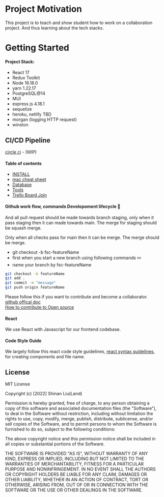 # Project Motivation

This project is to teach and show student how to work on a collaboration project. And thus learning about the tech stacks.

# Getting Started

#### Project Stack:

- React 17
- Redux Toolkit
- Node 16.18.0
- yarn 1.22.17
- PostgreSQL@14
- MUI
- express js 4.18.1
- sequelize
- heroku, netlify TBD
- morgan (logging HTTP request)
- winston

## CI/CD Pipeline
[circle ci](https://circleci.com/blog/what-is-a-ci-cd-pipeline/) - (WIP)

#### Table of contents

- [INSTALL](https://github.com/LandingHeart/fullstack-instagram-clone/blob/main/docs/INSTALL.md)
- [mac cheat sheet](https://github.com/0nn0/terminal-mac-cheatsheet)
- [Database](https://github.com/LandingHeart/fullstack-instagram-clone/blob/main/docs/DATABASE.md)
- [Tools](https://github.com/LandingHeart/fullstack-instagram-clone/blob/main/docs/TOOLS.md)
- [Trello Board Join](https://trello.com/invite/b/QPkaa9nd/ATTI97cd43252a4c140940eafe428016a43d7AECAE38/fullstack-instagram-clone)

#### Github work flow, commands Developoment lifecycle :round_pushpin:
And all pull request should be made towards branch staging, only when it pass staging then it can made towards main. The merge for staging should be squash merge.

Only when all checks pass for main then it can be merge. The merge should be merge. 
- git checkout -b fsc-featureName
- first when you start a new branch using following commands :pencil2:
- name your branch by fsc-featureName

```sh
git checkout -b featureName
git add .
git commit -m "message"
git push origin featureName

```
Please follow this if you want to contribute and become a collaborator. 
[github offical doc](https://docs.github.com/en/pull-requests/collaborating-with-pull-requests/proposing-changes-to-your-work-with-pull-requests/creating-a-pull-request-from-a-fork)
<br/>
[How to contribute to Open source](https://dev.to/codesphere/how-to-start-contributing-to-open-source-projects-on-github-534n)

#### React

We use React with Javascript for our frontend codebase.

#### Code Style Guide

We largely follow this react code style guidelines, [react syntax guidelines](https://github.com/pillarstudio/standards/blob/master/reactjs-guidelines.md), for creating components and file name.


## License 

MIT License

Copyright (c) [2022] Shinan Liu(Land)

Permission is hereby granted, free of charge, to any person obtaining a copy
of this software and associated documentation files (the "Software"), to deal
in the Software without restriction, including without limitation the rights
to use, copy, modify, merge, publish, distribute, sublicense, and/or sell
copies of the Software, and to permit persons to whom the Software is
furnished to do so, subject to the following conditions:

The above copyright notice and this permission notice shall be included in all
copies or substantial portions of the Software.

THE SOFTWARE IS PROVIDED "AS IS", WITHOUT WARRANTY OF ANY KIND, EXPRESS OR
IMPLIED, INCLUDING BUT NOT LIMITED TO THE WARRANTIES OF MERCHANTABILITY,
FITNESS FOR A PARTICULAR PURPOSE AND NONINFRINGEMENT. IN NO EVENT SHALL THE
AUTHORS OR COPYRIGHT HOLDERS BE LIABLE FOR ANY CLAIM, DAMAGES OR OTHER
LIABILITY, WHETHER IN AN ACTION OF CONTRACT, TORT OR OTHERWISE, ARISING FROM,
OUT OF OR IN CONNECTION WITH THE SOFTWARE OR THE USE OR OTHER DEALINGS IN THE
SOFTWARE.
